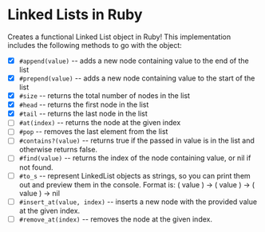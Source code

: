 # Linked Lists in Ruby

Creates a functional Linked List object in Ruby!
This implementation includes the following methods to go with the object:

- [x] `#append(value)` -- adds a new node containing value to the end of the list
- [x] `#prepend(value)` -- adds a new node containing value to the start of the list
- [x] `#size` -- returns the total number of nodes in the list
- [x] `#head` -- returns the first node in the list
- [x] `#tail` -- returns the last node in the list
- [ ] `#at(index)` -- returns the node at the given index
- [ ] `#pop` -- removes the last element from the list
- [ ] `#contains?(value)` -- returns true if the passed in value is in the list and otherwise returns false.
- [ ] `#find(value)` -- returns the index of the node containing value, or nil if not found.
- [ ] `#to_s` -- represent LinkedList objects as strings, so you can print them out and preview them in the console. Format is: ( value ) -> ( value ) -> ( value ) -> nil
- [ ] `#insert_at(value, index)` -- inserts a new node with the provided value at the given index.
- [ ] `#remove_at(index)` -- removes the node at the given index.
